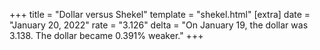 +++
title = "Dollar versus Shekel"
template = "shekel.html"
[extra]
date = "January 20, 2022"
rate = "3.126"
delta = "On January 19, the dollar was 3.138. The dollar became 0.391% weaker."
+++
